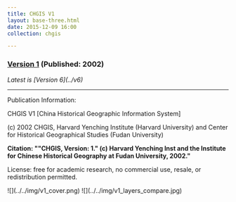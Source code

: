 ```yaml
---
title: CHGIS V1
layout: base-three.html
date: 2015-12-09 16:00
collection: chgis

---
```




### [Version 1](#) (Published: 2002)

<p>
<i>Latest is [Version 6](../v6)</i>

--- 

Publication Information:

CHGIS V1 [China Historical Geographic Information System]

(c) 2002 CHGIS, Harvard Yenching Institute (Harvard University) and
Center for Historical Geographical Studies (Fudan University)


**Citation: ""CHGIS, Version: 1." (c) Harvard Yenching Inst and the Institute for Chinese Historical Geography at Fudan University, 2002."**

License: free for academic research, no commercial use, resale, or redistribution permitted.

 <div class="maps">
![](../../img/v1_cover.png)
![](../../img/v1_layers_compare.jpg)
 </div>
